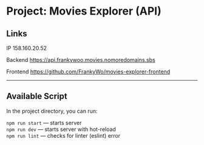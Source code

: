 # Project: Movies Explorer (API)

## **Links**

IP 158.160.20.52

Backend <https://api.frankywoo.movies.nomoredomains.sbs>

Frontend <https://github.com/FrankyWo/movies-explorer-frontend>

---


## Available Script

In the project directory, you can run:

`npm run start` — starts server\
`npm run dev` — starts server with hot-reload\
`npm run lint` —  checks for linter (eslint) error

